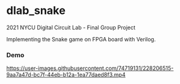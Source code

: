 # dlab_snake
2021 NYCU Digital Circuit Lab - Final Group Project

Implementing the Snake game on FPGA board with Verilog.

### Demo

https://user-images.githubusercontent.com/74719131/228206515-9aa7a47d-bc7f-44eb-b12a-1ea77daed8f3.mp4

